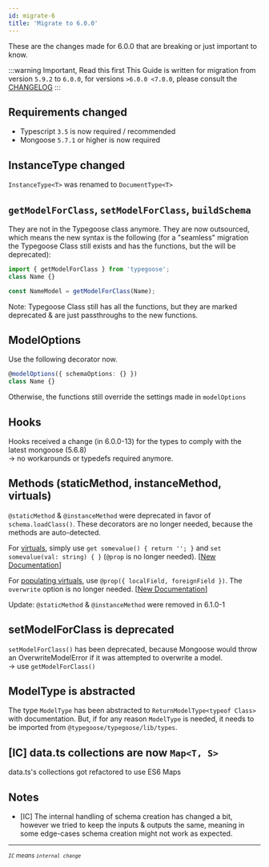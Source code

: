 ```yaml
---
id: migrate-6
title: 'Migrate to 6.0.0'
---
```


These are the changes made for 6.0.0 that are breaking or just important to know.

:::warning Important, Read this first
This Guide is written for migration from version `5.9.2` to `6.0.0`, for versions `>6.0.0 <7.0.0`, please consult the [CHANGELOG](https://github.com/typegoose/typegoose/blob/master/CHANGELOG.md)
:::

## Requirements changed

- Typescript `3.5` is now required / recommended
- Mongoose `5.7.1` or higher is now required

## InstanceType changed

`InstanceType<T>` was renamed to `DocumentType<T>`

## `getModelForClass`, `setModelForClass`, `buildSchema`

They are not in the Typegoose class anymore. They are now outsourced, which means the new syntax is the following (for a "seamless" migration the Typegoose Class still exists and has the functions, but the will be deprecated):

```ts
import { getModelForClass } from 'typegoose';
class Name {}

const NameModel = getModelForClass(Name);
```

Note: Typegoose Class still has all the functions, but they are marked deprecated & are just passthroughs to the new functions.

## ModelOptions

Use the following decorator now.

```ts
@modelOptions({ schemaOptions: {} })
class Name {}
```

Otherwise, the functions still override the settings made in `modelOptions`

## Hooks

Hooks received a change (in 6.0.0-13) for the types to comply with the latest mongoose (5.6.8)  
-> no workarounds or typedefs required anymore.

## Methods (staticMethod, instanceMethod, virtuals)

`@staticMethod` & `@instanceMethod` were deprecated in favor of `schema.loadClass()`. These decorators are no longer needed, because the methods are auto-detected.

For [virtuals](https://mongoosejs.com/docs/tutorials/virtuals.html), simply use `get somevalue() { return ''; }` and `set somevalue(val: string) { }` (`@prop` is no longer needed). [[New Documentation](api/virtuals.md#get--set)]

For [populating virtuals](https://mongoosejs.com/docs/tutorials/virtuals.html#populate), use `@prop({ localField, foreignField })`. The `overwrite` option is no longer needed. [[New Documentation](api/virtuals.md#virtual-populate)]

Update: `@staticMethod` & `@instanceMethod` were removed in 6.1.0-1

## setModelForClass is deprecated

`setModelForClass()` has been deprecated, because Mongoose would throw an OverwriteModelError if it was attempted to overwrite a model.  
-> use `getModelForClass()`

## ModelType is abstracted

The type `ModelType` has been abstracted to `ReturnModelType<typeof Class>` with documentation. But, if for any reason `ModelType` is needed, it needs to be imported from `@typegoose/typegoose/lib/types`.

## [IC] data.ts collections are now `Map<T, S>`

data.ts's collections got refactored to use ES6 Maps

## Notes

- [IC] The internal handling of schema creation has changed a bit, however we tried to keep the inputs & outputs the same, meaning in some edge-cases schema creation might not work as expected.

---

<sub>*`IC` means `internal change`*</sub>
